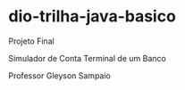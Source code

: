 # dio-trilha-java-basico

Projeto Final 

Simulador de Conta Terminal  de um Banco 

Professor Gleyson Sampaio
